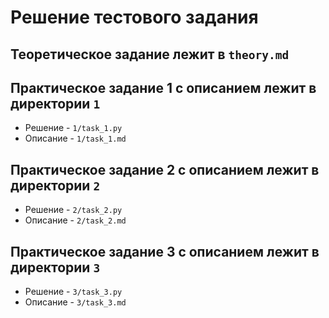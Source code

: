 # Решение тестового задания

## Теоретическое задание лежит в `theory.md`

## Практическое задание 1 с описанием лежит в директории `1` 
- Решение - `1/task_1.py`
- Описание - `1/task_1.md`

## Практическое задание 2 с описанием лежит в директории `2` 
- Решение - `2/task_2.py`
- Описание - `2/task_2.md`

## Практическое задание 3 с описанием лежит в директории `3` 
- Решение - `3/task_3.py`
- Описание - `3/task_3.md`

